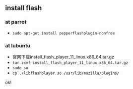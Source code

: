## install flash

### at parrot
+ `sudo apt-get install pepperflashplugin-nonfree`

### at lubuntu

+ 官网下载install_flash_player_11_linux.x86_64.tar.gz
+ `tar zxvf install_flash_player_11_linux.x86_64.tar.gz`
+ `sudo su`
+ `cp ./libflashplayer.so /usr/lib/mozilla/plugins/`

ok!


